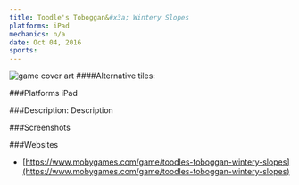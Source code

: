 ```yaml
---
title: Toodle's Toboggan&#x3a; Wintery Slopes
platforms: iPad
mechanics: n/a
date: Oct 04, 2016  
sports: 
---
```

![game cover art](https://www.mobygames.com/images/covers/s/449839-toodle-s-toboggan-wintery-slopes-ipad-front-cover.jpg "Logo")
####Alternative tiles:

###Platforms
iPad

###Description: Description

###Screenshots

###Websites
* [https://www.mobygames.com/game/toodles-toboggan-wintery-slopes](https://www.mobygames.com/game/toodles-toboggan-wintery-slopes)